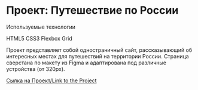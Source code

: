 # Проект: Путешествие по России


Используемые технологии

HTML5
CSS3
Flexbox
Grid

Проект представляет собой одностраничный сайт, рассказывающий об интересных местах для путешествий на территории России. Страница сверстана по макету из Figma и адаптирована под различные устройства (от 320px).

[Сылка на Проект/Link to the Project](https://edabgaryan.github.io/russian-travel-2-/)
